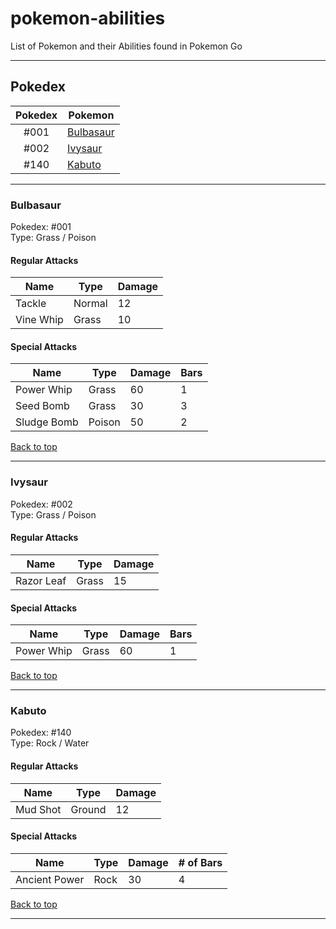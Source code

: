 # pokemon-abilities
List of Pokemon and their Abilities found in Pokemon Go

---

## Pokedex

| Pokedex | Pokemon |
| :--: | -------------- |
| #001 | [Bulbasaur][1] |
| #002 | [Ivysaur][2] |
| #140 | [Kabuto][140] |

---

### Bulbasaur

Pokedex: #001  
Type: Grass / Poison

#### Regular Attacks

| Name | Type | Damage |
| ---- | ---- | -------|
| Tackle | Normal | 12 |
| Vine Whip | Grass | 10 |


#### Special Attacks

| Name      | Type | Damage | Bars |
| ---------- | ---- | ------| ---- |
| Power Whip | Grass | 60 | 1 |
| Seed Bomb | Grass | 30 | 3 |
| Sludge Bomb | Poison | 50 | 2 |

[Back to top][0]

---

### Ivysaur

Pokedex: #002  
Type: Grass / Poison

#### Regular Attacks

| Name | Type | Damage |
| ---- | ---- | -------|
| Razor Leaf | Grass | 15 |

#### Special Attacks

| Name      | Type | Damage | Bars |
| ---------- | ---- | -------| --- |
| Power Whip | Grass | 60 | 1 |


[Back to top][0]

---

### Kabuto

Pokedex: #140  
Type: Rock / Water

#### Regular Attacks

| Name | Type | Damage |
| ---- | ---- | -------|
| Mud Shot | Ground | 12 |

#### Special Attacks

| Name      | Type | Damage | # of Bars |
| ---------- | ---- | -------| ----- |
| Ancient Power | Rock | 30 | 4 |


[Back to top][0]

----




[0]: #pokedex
[1]: #bulbasaur
[2]: #ivysaur
[140]: #kabuto
